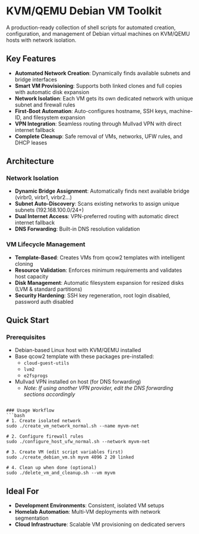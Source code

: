 # KVM/QEMU Debian VM Toolkit

A production-ready collection of shell scripts for automated creation, configuration, and management of Debian virtual machines on KVM/QEMU hosts with network isolation.

## Key Features

- **Automated Network Creation**: Dynamically finds available subnets and bridge interfaces
- **Smart VM Provisioning**: Supports both linked clones and full copies with automatic disk expansion
- **Network Isolation**: Each VM gets its own dedicated network with unique subnet and firewall rules
- **First-Boot Automation**: Auto-configures hostname, SSH keys, machine-ID, and filesystem expansion
- **VPN Integration**: Seamless routing through Mullvad VPN with direct internet fallback
- **Complete Cleanup**: Safe removal of VMs, networks, UFW rules, and DHCP leases

## Architecture

### Network Isolation
- **Dynamic Bridge Assignment**: Automatically finds next available bridge (virbr0, virbr1, virbr2...)
- **Subnet Auto-Discovery**: Scans existing networks to assign unique subnets (192.168.100.0/24+)
- **Dual Internet Access**: VPN-preferred routing with automatic direct internet fallback
- **DNS Forwarding**: Built-in DNS resolution validation

### VM Lifecycle Management
- **Template-Based**: Creates VMs from qcow2 templates with intelligent cloning
- **Resource Validation**: Enforces minimum requirements and validates host capacity  
- **Disk Management**: Automatic filesystem expansion for resized disks (LVM & standard partitions)
- **Security Hardening**: SSH key regeneration, root login disabled, password auth disabled

## Quick Start

### Prerequisites
- Debian-based Linux host with KVM/QEMU installed
- Base qcow2 template with these packages pre-installed:
  - `cloud-guest-utils`
  - `lvm2`
  - `e2fsprogs`
- Mullvad VPN installed on host (for DNS forwarding)
  - *Note: If using another VPN provider, edit the DNS forwarding sections accordingly*
```

### Usage Workflow
```bash
# 1. Create isolated network
sudo ./create_vm_network_normal.sh --name myvm-net

# 2. Configure firewall rules
sudo ./configure_host_ufw_normal.sh --network myvm-net

# 3. Create VM (edit script variables first)
sudo ./create_debian_vm.sh myvm 4096 2 20 linked

# 4. Clean up when done (optional)
sudo ./delete_vm_and_cleanup.sh --vm myvm
```

## Ideal For

- **Development Environments**: Consistent, isolated VM setups
- **Homelab Automation**: Multi-VM deployments with network segmentation  
- **Cloud Infrastructure**: Scalable VM provisioning on dedicated servers
